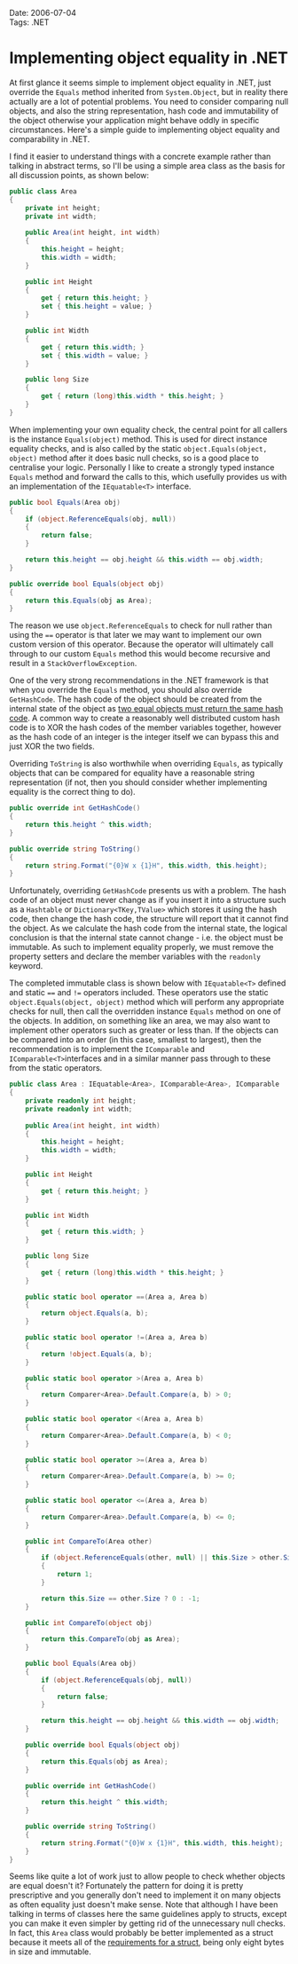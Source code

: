 Date: 2006-07-04  
Tags: .NET  

# Implementing object equality in .NET
    
At first glance it seems simple to implement object equality in .NET, just override the `Equals` method inherited from `System.Object`, but in reality there actually are a lot of potential problems. You need to consider comparing null objects, and also the string representation, hash code and immutability of the object otherwise your application might behave oddly in specific circumstances. Here's a simple guide to implementing object equality and comparability in .NET.

I find it easier to understand things with a concrete example rather than talking in abstract terms, so I'll be using a simple area class as the basis for all discussion points, as shown below:

~~~ csharp
public class Area
{
    private int height;
    private int width;
   
    public Area(int height, int width)
    {
        this.height = height;
        this.width = width;
    }

    public int Height
    {
        get { return this.height; }
        set { this.height = value; }
    }

    public int Width
    {
        get { return this.width; }
        set { this.width = value; }
    }

    public long Size
    {
        get { return (long)this.width * this.height; }
    }
}
~~~

When implementing your own equality check, the central point for all callers is the instance `Equals(object)` method. This is used for direct instance equality checks, and is also called by the static `object.Equals(object, object)` method after it does basic null checks, so is a good place to centralise your logic. Personally I like to create a strongly typed instance `Equals` method and forward the calls to this, which usefully provides us with an implementation of the `IEquatable<T>` interface.

~~~ csharp
public bool Equals(Area obj)
{
    if (object.ReferenceEquals(obj, null))
    {
        return false;
    }

    return this.height == obj.height && this.width == obj.width;
}

public override bool Equals(object obj)
{
    return this.Equals(obj as Area);
}
~~~

The reason we use `object.ReferenceEquals` to check for null rather than using the `==` operator is that later we may want to implement our own custom version of this operator. Because the operator will ultimately call through to our custom `Equals` method this would become recursive and result in a `StackOverflowException`.

One of the very strong recommendations in the .NET framework is that when you override the `Equals` method, you should also override `GetHashCode`. The hash code of the object should be created from the internal state of the object as [two equal objects must return the same hash code](http://msdn2.microsoft.com/en-us/library/system.object.gethashcode.aspx). A common way to create a reasonably well distributed custom hash code is to XOR the hash codes of the member variables together, however as the hash code of an integer is the integer itself we can bypass this and just XOR the two fields.

Overriding `ToString` is also worthwhile when overriding `Equals`, as typically objects that can be compared for equality have a reasonable string representation (if not, then you should consider whether implementing equality is the correct thing to do).

~~~ csharp
public override int GetHashCode()
{
    return this.height ^ this.width;
}

public override string ToString()
{
    return string.Format("{0}W x {1}H", this.width, this.height);
}
~~~

Unfortunately, overriding `GetHashCode` presents us with a problem. The hash code of an object must never change as if you insert it into a structure such as a `Hashtable` or `Dictionary<TKey,TValue>` which stores it using the hash code, then change the hash code, the structure will report that it cannot find the object. As we calculate the hash code from the internal state, the logical conclusion is that the internal state cannot change - i.e. the object must be immutable. As such to implement equality properly, we must remove the property setters and declare the member variables with the `readonly` keyword.</p>

The completed immutable class is shown below with `IEquatable<T>` defined and static `==` and `!=` operators included. These operators use the static `object.Equals(object, object)` method which will perform any appropriate checks for null, then call the overridden instance `Equals` method on one of the objects. In addition, on something like an area, we may also want to implement other operators such as greater or less than. If the objects can be compared into an order (in this case, smallest to largest), then the recommendation is to implement the `IComparable` and `IComparable<T>`interfaces and in a similar manner pass through to these from the static operators.

~~~ csharp
public class Area : IEquatable<Area>, IComparable<Area>, IComparable
{
    private readonly int height;
    private readonly int width;
   
    public Area(int height, int width)
    {
        this.height = height;
        this.width = width;
    }

    public int Height
    {
        get { return this.height; }
    }

    public int Width
    {
        get { return this.width; }
    }

    public long Size
    {
        get { return (long)this.width * this.height; }
    }

    public static bool operator ==(Area a, Area b)
    {
        return object.Equals(a, b);
    }

    public static bool operator !=(Area a, Area b)
    {
        return !object.Equals(a, b);
    }

    public static bool operator >(Area a, Area b)
    {
        return Comparer<Area>.Default.Compare(a, b) > 0;
    }

    public static bool operator <(Area a, Area b)
    {
        return Comparer<Area>.Default.Compare(a, b) < 0;
    }

    public static bool operator >=(Area a, Area b)
    {
        return Comparer<Area>.Default.Compare(a, b) >= 0;
    }

    public static bool operator <=(Area a, Area b)
    {
        return Comparer<Area>.Default.Compare(a, b) <= 0;
    }

    public int CompareTo(Area other)
    {
        if (object.ReferenceEquals(other, null) || this.Size > other.Size)
        {
            return 1;
        }

        return this.Size == other.Size ? 0 : -1;
    }

    public int CompareTo(object obj)
    {
        return this.CompareTo(obj as Area);
    }

    public bool Equals(Area obj)
    {
        if (object.ReferenceEquals(obj, null))
        {
            return false;
        }

        return this.height == obj.height && this.width == obj.width;
    }

    public override bool Equals(object obj)
    {
        return this.Equals(obj as Area);
    }

    public override int GetHashCode()
    {
        return this.height ^ this.width;
    }

    public override string ToString()
    {
        return string.Format("{0}W x {1}H", this.width, this.height);
    }
}
~~~

Seems like quite a lot of work just to allow people to check whether objects are equal doesn't it? Fortunately the pattern for doing it is pretty prescriptive and you generally don't need to implement it on many objects as often equality just doesn't make sense. Note that although I have been talking in terms of classes here the same guidelines apply to structs, except you can make it even simpler by getting rid of the unnecessary null checks. In fact, this `Area` class would probably be better implemented as a struct because it meets all of the [requirements for a struct](http://msdn2.microsoft.com/en-us/library/ms229017.aspx), being only eight bytes in size and immutable.
